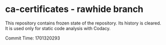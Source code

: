 # ca-certificates - rawhide branch

This repository contains frozen state of the repository.
Its history is cleared. It is used only for static code
analysis with Codacy.

Commit Time: 1701320293